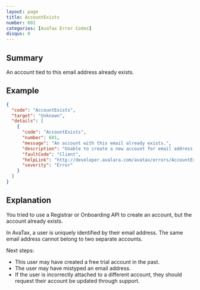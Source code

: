 ```yaml
---
layout: page
title: AccountExists
number: 601
categories: [AvaTax Error Codes]
disqus: 0
---
```


## Summary

An account tied to this email address already exists.

## Example

```json
{
  "code": "AccountExists",
  "target": "Unknown",
  "details": [
    {
      "code": "AccountExists",
      "number": 601,
      "message": "An account with this email already exists.",
      "description": "Unable to create a new account for email address '-0-'.  That email address is already associated with an existing account.",
      "faultCode": "Client",
      "helpLink": "http://developer.avalara.com/avatax/errors/AccountExists",
      "severity": "Error"
    }
  ]
}
```

## Explanation

You tried to use a Registrar or Onboarding API to create an account, but the account already exists.

In AvaTax, a user is uniquely identified by their email address.  The same email address cannot belong to two separate accounts.  

Next steps:

<ul class="normal">
    <li>This user may have created a free trial account in the past.</li>
    <li>The user may have mistyped an email address.</li>
    <li>If the user is incorrectly attached to a different account, they should request their account be updated through support.</li>
</ul>
